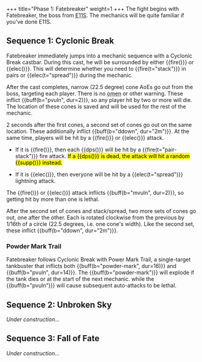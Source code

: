 +++
title="Phase 1: Fatebreaker"
weight=1
+++
The fight begins with Fatebreaker, the boss from
<abbr title="Eden's Promise: Anamorphosis (Savage)">E11S</abbr>.
The mechanics will be quite familiar if you've done E11S.

## Sequence 1: Cyclonic Break

Fatebreaker immediately jumps into a mechanic sequence with a Cyclonic Break castbar.
During this cast, he will be surrounded by either {{fire()}} or
{{elec()}}.
This will determine whether you need to {{fire(t="stack")}} in pairs or
{{elec(t="spread")}} during the mechanic.

After the cast completes, narrow (22.5 degree) cone AoEs go out from the boss, targeting each player.
There is no
<abbr title="An omen is a visible shape on the ground denoting an upcoming attack.">omen</abbr>
or other warning.
These inflict {{buff(b="pvuln", dur=2)}}, so any player hit by two or more will die.
The location of these cones is saved and will be used for the rest of the mechanic.

2 seconds after the first cones, a second set of cones go out on the same location.
These additionally inflict {{buff(b="ddown", dur="2m")}}.
At the same time, players will be hit by a {{fire()}} or
{{elec()}} attack.

* If it is {{fire()}}, then each {{dps()}} will be hit
  by a {{fire(t="pair-stack")}} fire attack.
  <mark class="unconfirmed">If a {{dps()}} is dead, the attack will hit a random
  {{supp()}} instead.</mark>

* If it is {{elec()}}, then everyone will be hit by a {{elec(t="spread")}} lightning attack.

The {{fire()}} or {{elec()}} attack inflicts
{{buff(b="mvuln", dur=2)}}, so getting hit by more than one is lethal.

After the second set of cones and stack/spread, two more sets of cones go out, one after the other.
Each is rotated clockwise from the previous by 1/16th of a circle
(22.5 degrees, i.e. one cone's width).
Like the second set, these inflict {{buff(b="ddown", dur="2m")}}.

### Powder Mark Trail

Fatebreaker follows Cyclonic Break with Power Mark Trail, a single-target tankbuster that inflicts
both {{buff(b="powder-mark", dur=16)}} and {{buff(b="pvuln", dur=14)}}.
The {{buff(b="powder-mark")}} will explode if the tank dies or at the start of the next mechanic.
while the {{buff(b="pvuln")}} will cause subsequent auto-attacks to be lethal.

## Sequence 2: Unbroken Sky

<em>Under construction...</em>

## Sequence 3: Fall of Fate

<em>Under construction...</em>